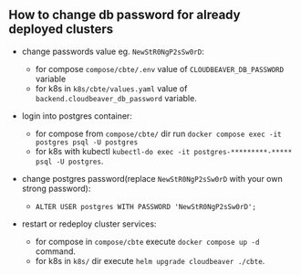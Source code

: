 
## How to change db password for already deployed clusters


- change passwords value eg. `NewStR0NgP2sSw0rD`:
  * for compose `compose/cbte/.env` value of `CLOUDBEAVER_DB_PASSWORD` variable
  * for k8s in `k8s/cbte/values.yaml` value of `backend.cloudbeaver_db_password` variable.

- login into postgres container:
  * for compose from `compose/cbte/` dir run `docker compose exec -it postgres psql -U postgres`
  * for k8s with kubectl `kubectl-do exec -it postgres-*********-***** psql -U postgres`.

- change postgres password(replace `NewStR0NgP2sSw0rD` with your own strong password):
  * `ALTER USER postgres WITH PASSWORD 'NewStR0NgP2sSw0rD';`

- restart or redeploy cluster services:
  * for compose in `compose/cbte` execute `docker compose up -d` command.
  * for k8s in `k8s/` dir execute `helm upgrade cloudbeaver ./cbte`.
